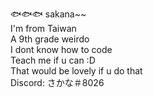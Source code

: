 🐟🐟🐟 sakana~~  
I'm from Taiwan  
A 9th grade weirdo  
I dont know how to code  
Teach me if u can :D  
That would be lovely if u do that  
Discord: さかな＃8026
<!--
**IaintHamburger/IaintHamburger** is a ✨ _special_ ✨ repository because its `README.md` (this file) appears on your GitHub profile.

Here are some ideas to get you started:

- 🔭 I’m currently working on ...
- 🌱 I’m currently learning ...
- 👯 I’m looking to collaborate on ...
- 🤔 I’m looking for help with ...
- 💬 Ask me about ...
- 📫 How to reach me: ...
- 😄 Pronouns: ...
- ⚡ Fun fact: ...
-->
